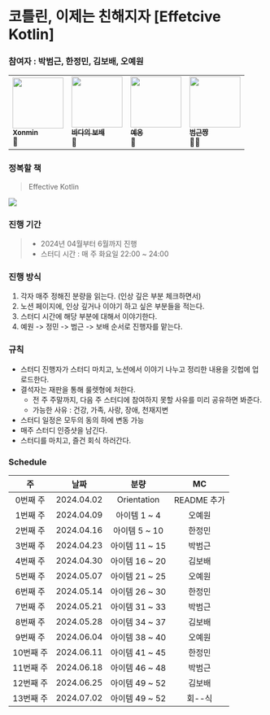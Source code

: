 # 코틀린, 이제는 친해지자 [Effetcive Kotlin]

### 참여자 : 박범근, 한정민, 김보배, 오예원

<table>
    <td><a href="https://github.com/xonmin"><img src="https://github.com/mash-up-kr/S3A/assets/63635886/d8346e94-9c21-440d-adb9-5c4a60969d6a" width="100px;" alt=""/><br /><sub><b>Xonmin</b></sub></a><br />💪</a></td>
    <td><a href="https://github.com/KimDoubleB"><img src="https://user-images.githubusercontent.com/37873745/221325093-bc9896e6-86a1-4ffe-9144-3ca6b1c03fbc.jpeg" width="100px;" alt=""/><br /><sub><b>바다의 보배</b></sub></a><br />🌊</a></td>
    <td><a href="https://github.com/yaeoni"><img src="https://github.com/mash-up-kr/S3A/assets/63635886/517f7af1-3fd0-4c93-9a9a-ee1eb321499a" width="100px;" alt=""/><br /><sub><b>예옹</b></sub></a><br />🙇‍</a></td>
    <td><a href="https://github.com/bbeomgeun"><img src="https://github.com/mash-up-kr/S3A/assets/63635886/80e4a0aa-b3b4-46f9-94a7-8eef4e32424a" width="100px;" alt=""/><br /><sub><b>범근쨩</b></sub></a><br />👼🏼</a></td>
  </tr>
</table>

### 정복할 책
> Effective Kotlin
<img src=https://github.com/mash-up-kr/S3A/assets/63635886/65c65ca0-c784-4286-9883-f407caa6d6a3>

### 진행 기간
> - 2024년 04월부터 6월까지 진행
> - 스터디 시간 : 매 주 화요일 22:00 ~ 24:00

### 진행 방식
1. 각자 매주 정해진 분량을 읽는다. (인상 깊은 부분 체크하면서)
2. 노션 페이지에, 인상 깊거나 이야기 하고 싶은 부분들을 적는다.
3. 스터디 시간에 해당 부분에 대해서 이야기한다.
4. 예원 -> 정민 -> 범근 -> 보배 순서로 진행자를 맡는다.

### 규칙
- 스터디 진행자가 스터디 마치고, 노션에서 이야기 나누고 정리한 내용을 깃헙에 업로드한다.
- 결석자는 재판을 통해 룰렛형에 처한다.
  - 전 주 주말까지, 다음 주 스터디에 참여하지 못할 사유를 미리 공유하면 봐준다.
  - 가능한 사유 : 건강, 가족, 사랑, 장애, 천재지변
- 스터디 일정은 모두의 동의 하에 변동 가능
- 매주 스터디 인증샷을 남긴다.
- 스터디를 마치고, 즐건 회식 하러간다.

### Schedule
|   주    |     날짜     |     분량      |    MC     |
|:------:|:----------:|:-----------:|:---------:|
| 0번째 주  | 2024.04.02 | Orientation | README 추가 ||
| 1번째 주  | 2024.04.09 |  아이템 1 ~ 4  |    오예원    |
| 2번째 주  | 2024.04.16 | 아이템 5 ~ 10  |    한정민    |
| 3번째 주  | 2024.04.23 | 아이템 11 ~ 15 |    박범근    |
| 4번째 주  | 2024.04.30 | 아이템 16 ~ 20 |    김보배    |
| 5번째 주  | 2024.05.07 | 아이템 21 ~ 25 |    오예원    |
| 6번째 주  | 2024.05.14 | 아이템 26 ~ 30 |    한정민    |
| 7번째 주  | 2024.05.21 | 아이템 31 ~ 33 |    박범근    |
| 8번째 주  | 2024.05.28 | 아이템 34 ~ 37 |    김보배    |
| 9번째 주  | 2024.06.04 | 아이템 38 ~ 40 |    오예원    |
| 10번째 주 | 2024.06.11 | 아이템 41 ~ 45 |    한정민    |
| 11번째 주 | 2024.06.18 | 아이템 46 ~ 48 |    박범근    |
| 12번째 주 | 2024.06.25 | 아이템 49 ~ 52 |    김보배    |
| 13번째 주 | 2024.07.02 | 아이템 49 ~ 52 |   회--식    |